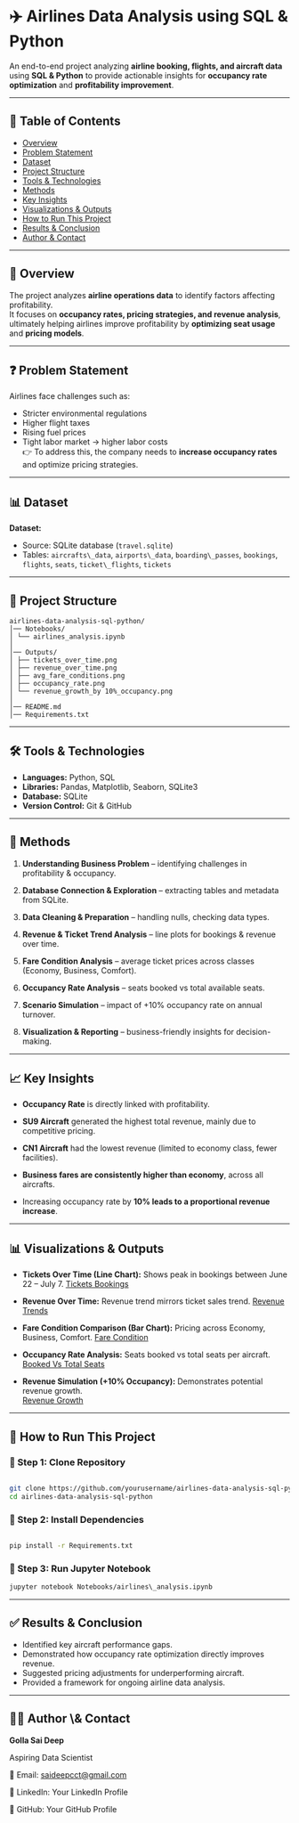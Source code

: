 # ✈️ Airlines Data Analysis using SQL \& Python

An end-to-end project analyzing **airline booking, flights, and aircraft data** using **SQL & Python** to provide actionable insights for **occupancy rate optimization** and **profitability improvement**.

---

## 📑 Table of Contents
- <a href="#overview">Overview</a>
- <a href="#problem-statement">Problem Statement</a>
- <a href="#dataset">Dataset</a>
- <a href="#project-structure">Project Structure</a>
- <a href="#tools--technologies">Tools \& Technologies</a>
- <a href="#methods">Methods</a>
- <a href="#key-insights">Key Insights</a>
- <a href="#visualizations--outputs">Visualizations \& Outputs</a>
- <a href="#how-to-run-this-project">How to Run This Project</a>
- <a href="#results--conclusion">Results \& Conclusion</a>
- <a href="#author--contact">Author \& Contact</a> 

---
<h2><a class="anchor" id="overview"></a>📖 Overview</h2>

The project analyzes **airline operations data** to identify factors affecting profitability.  
It focuses on **occupancy rates, pricing strategies, and revenue analysis**, ultimately helping airlines improve profitability by **optimizing seat usage** and **pricing models**.

---
<h2><a class="anchor" id="problem-statement"></a>❓ Problem Statement</h2>

Airlines face challenges such as:
- Stricter environmental regulations  
- Higher flight taxes  
- Rising fuel prices  
- Tight labor market → higher labor costs  
👉 To address this, the company needs to **increase occupancy rates** and optimize pricing strategies.

---
<h2><a class="anchor" id="dataset"></a>📊 Dataset</h2>

**Dataset:**  
- Source: SQLite database (`travel.sqlite`)  
- Tables: `aircrafts\_data`, `airports\_data`, `boarding\_passes`, `bookings`, `flights`, `seats`, `ticket\_flights`, `tickets`  

---
<h2><a class="anchor" id="project-structure"></a>📂 Project Structure</h2>

```
airlines-data-analysis-sql-python/
│── Notebooks/
│ └── airlines_analysis.ipynb
│
│── Outputs/
│ ├── tickets_over_time.png
│ ├── revenue_over_time.png
│ ├── avg_fare_conditions.png
│ ├── occupancy_rate.png
│ └── revenue_growth_by 10%_occupancy.png
│
│── README.md
│── Requirements.txt
```

---
<h2><a class="anchor" id="tools--technologies"></a>🛠 Tools & Technologies</h2>

- **Languages:** Python, SQL  
- **Libraries:** Pandas, Matplotlib, Seaborn, SQLite3  
- **Database:** SQLite  
- **Version Control:** Git \& GitHub  

---
<h2><a class="anchor" id="methods"></a>🔎 Methods</h2>
   
1. **Understanding Business Problem** 
   – identifying challenges in profitability & occupancy.
   
3. **Database Connection & Exploration** 
   – extracting tables and metadata from SQLite.
   
5. **Data Cleaning & Preparation** 
   – handling nulls, checking data types.

6. **Revenue & Ticket Trend Analysis** 
   – line plots for bookings & revenue over time.

7. **Fare Condition Analysis** 
   – average ticket prices across classes (Economy, Business, Comfort). 

8. **Occupancy Rate Analysis** 
   – seats booked vs total available seats.  

9. **Scenario Simulation** 
   – impact of +10% occupancy rate on annual turnover.  

10. **Visualization & Reporting** 
    – business-friendly insights for decision-making.  

---
<h2><a class="anchor" id="key-insights"></a>📈 Key Insights</h2>

- **Occupancy Rate** is directly linked with profitability.  

- **SU9 Aircraft** generated the highest total revenue, mainly due to competitive pricing.  

- **CN1 Aircraft** had the lowest revenue (limited to economy class, fewer facilities).  

- **Business fares are consistently higher than economy**, across all aircrafts.  

- Increasing occupancy rate by **10% leads to a proportional revenue increase**.  

---

<h2><a class="anchor" id="visualizations--outputs"></a>📊 Visualizations & Outputs</h2>

- **Tickets Over Time (Line Chart):** Shows peak in bookings between June 22 – July 7.
  [Tickets Bookings](Outputs/tickets_over_time.png)

- **Revenue Over Time:** Revenue trend mirrors ticket sales trend.
  [Revenue Trends](Outputs/revenue_over_time.png)

- **Fare Condition Comparison (Bar Chart):** Pricing across Economy, Business, Comfort.
  [Fare Condition](Outputs/avg_fare_conditions.png)

- **Occupancy Rate Analysis:** Seats booked vs total seats per aircraft.
  [Booked Vs Total Seats](Outputs/occupancy_rate.png)

- **Revenue Simulation (+10% Occupancy):** Demonstrates potential revenue growth.  
  [Revenue Growth](Outputs/revenue_growth_by_10%_occupancy.png)

---
<h2><a class="anchor" id="how-to-run-this-project"></a>🚀 How to Run This Project</h2>

### 🔧 Step 1: Clone Repository

```bash

git clone https://github.com/yourusername/airlines-data-analysis-sql-python.git
cd airlines-data-analysis-sql-python
```

### 🔧 Step 2: Install Dependencies

```bash

pip install -r Requirements.txt
```

### 🔧 Step 3: Run Jupyter Notebook

```bash
jupyter notebook Notebooks/airlines\_analysis.ipynb
```
--- 
<h2><a class="anchor" id="results--conclusion"></a>✅ Results & Conclusion</h2>

- Identified key aircraft performance gaps.
- Demonstrated how occupancy rate optimization directly improves revenue.
- Suggested pricing adjustments for underperforming aircraft.
- Provided a framework for ongoing airline data analysis.



---
<h2><a class="anchor" id="author--contact"></a>👨‍💻 Author \& Contact</h2>

**Golla Sai Deep**

Aspiring Data Scientist

📧 Email: saideepcct@gmail.com

🔗 LinkedIn: Your LinkedIn Profile

🔗 GitHub: Your GitHub Profile


